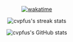 <div align="center">
  
[![wakatime](https://wakatime.com/badge/user/12abea7b-f3f7-4163-ae67-02a2885873ff.svg)](https://wakatime.com/@12abea7b-f3f7-4163-ae67-02a2885873ff)

![cvpfus's streak stats](https://github-readme-streak-stats.herokuapp.com/?user=cvpfus&hide_border=true&date_format=M%20j%5B%2C%20Y%5D&fire=00881F&ring=60C17D&currStreakLabel=60C17D)

![cvpfus's GitHub stats](https://github-readme-stats.vercel.app/api?username=cvpfus&count_private=true&show_icons=true&theme=vue&hide=prs,issues,contribs)

</div>
